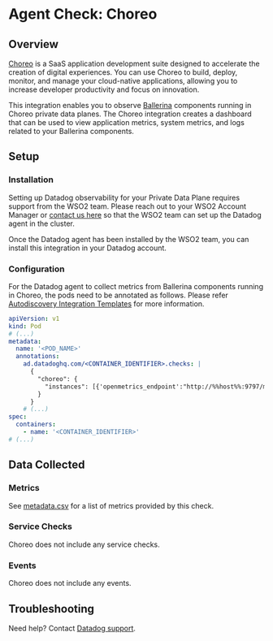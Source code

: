 # Agent Check: Choreo

## Overview

[Choreo][1] is a SaaS application development suite designed to accelerate the creation of digital experiences. You can use Choreo to build, deploy, monitor, and manage your cloud-native applications, allowing you to increase developer productivity and focus on innovation.

This integration enables you to observe [Ballerina][2] components running in Choreo private data planes. The Choreo integration creates a dashboard that can be used to view application metrics, system metrics, and logs related to your Ballerina components. 

## Setup

### Installation

Setting up Datadog observability for your Private Data Plane requires support from the WSO2 team. Please reach out to your WSO2 Account Manager or [contact us here][3] so that the WSO2 team can set up the Datadog agent in the cluster.

Once the Datadog agent has been installed by the WSO2 team, you can install this integration in your Datadog account.


### Configuration

For the Datadog agent to collect metrics from Ballerina components running in Choreo, the pods need to be annotated as follows. Please refer [Autodiscovery Integration Templates][4] for more information.

```yaml
apiVersion: v1
kind: Pod
# (...)
metadata:
  name: '<POD_NAME>'
  annotations:
    ad.datadoghq.com/<CONTAINER_IDENTIFIER>.checks: |
      {
        "choreo": {
          "instances": [{'openmetrics_endpoint':"http://%%host%%:9797/metrics"}]
        }
      }      
    # (...)
spec:
  containers:
    - name: '<CONTAINER_IDENTIFIER>'
# (...)
```

## Data Collected

### Metrics

See [metadata.csv][5] for a list of metrics provided by this check.

### Service Checks

Choreo does not include any service checks.

### Events

Choreo does not include any events.

## Troubleshooting

Need help? Contact [Datadog support][6].

[1]: https://wso2.com/choreo
[2]: https://ballerina.io
[3]: https://wso2.com/contact
[4]: https://docs.datadoghq.com/containers/kubernetes/integrations/?tab=kubernetesadv2 
[5]: https://github.com/DataDog/integrations-extras/blob/master/choreo/metadata.csv
[6]: https://docs.datadoghq.com/help
